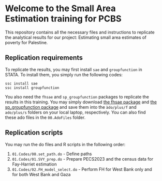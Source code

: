 # Welcome to the Small Area Estimation training for PCBS

This repository contains all the necessary files and instructions to replicate the analytical results for our project: Estimating small area estimates of poverty for Palestine. 

## Replication requirements

To replicate the results, you may first install `sae` and `groupfunction` in STATA. To install them, you simply run the following codes:

```
ssc install sae
ssc install groupfunction
```

You also need the `fhsae` and `sp_groupfunction` packages to replicate the results in this training. You may simply download [the fhsae package](https://github.com/jpazvd/fhsae) and [the sp_groupfunction package](https://github.com/pcorralrodas/sp_groupfunction) and save them into the `àdo/plus/f` and `ado/plus/s` folders on your local laptop, respectively. You can also find these ado files in the `00.AdoFiles` folder.

## Replication scripts

You may run the do files and R scripts in the following order:

1. `01.Codes/00.set_path.do` - Define paths
2. `01.Codes/01.SVY_prep.do` - Prepare PECS2023 and the census data for Fay-Harriet estimation
3. `01.Codes/02.FH_model_select.do` - Perform FH for West Bank only and for both West Bank and Gaza

